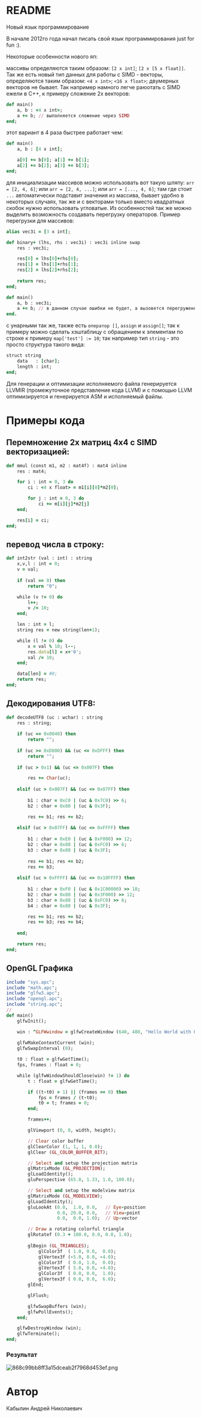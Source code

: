 # README #

Новый язык программирование

В начале 2012го года начал писать свой язык программирования just for fun :).

Некоторые особенности нового яп: 

массивы определяются таким образом: `[2 x int]`; `[2 x [5 x float]]`. Так же есть новый тип данных для работы с SIMD - векторы, определяются таким образом: `<4 x int>`; `<16 x float>`; двумерных векторов не бывает. Так например намного легче раюотать с SIMD ежели в C++, к примеру сложение 2х векторов: 

```ruby
def main() 
    a, b : <4 x int>; 
    a += b; // выполняется сложение через SIMD 
end; 
```

этот вариант в 4 раза быстрее работает чем: 

```ruby
def main() 
    a, b : [4 x int]; 

    a[0] += b[0]; a[1] += b[1]; 
    a[2] += b[2]; a[3] += b[3]; 
end; 
```

для инициализации массивов можно использовать вот такую шляпу: 
`arr = [2, 4, 6]`; или `arr = [2, 4, ...]`; или `arr = [..., 4, 6]`; там где стоит `...` автоматически подставит значения из массива, бывает удобно в некоторых случаях, так же и с векторами только вместо квадратных скобок нужно использовать угловатые.
Из особенностей так же можно выделить возможность создавать перегрузку операторов. Пример перегрузки для массивов: 

```ruby
alias vec3i = [3 x int]; 

def binary+ (lhs, rhs : vec3i) : vec3i inline swap 
    res : vec3i; 

    res[0] = lhs[0]+rhs[0];
    res[1] = lhs[1]+rhs[1];
    res[2] = lhs[2]+rhs[2];
    
    return res; 
end; 

def main() 
    a, b : vec3i; 
    a += b; // в данном случае ошибки не будет, а вызовется перегруженный оператор, который сложит по элементно массивы 
end. 
```

с унарными так же, также есть `оператор []`, `assign` и `assign[]`; так к примеру можно сделать хэштаблицу с обращением к элементам по строке к примеру `map['test'] := 10`; 
так например тип `string` - это просто структура такого вида: 

```ruby
struct string 
    data   : [char]; 
    length : int; 
end; 
```

Для генерации и оптимизации исполняемого файла генерируется LLVMIR (промежуточное представление кода LLVM) и с помощью LLVM оптимизируется и генерируется ASM и исполняемый файлы. 

# Примеры кода #

## Перемножение 2х матриц 4x4 с SIMD векторизацией: ##


```ruby
def mmul (const m1, m2 : mat4f) : mat4 inline 
    res : mat4;

    for i : int = 0, 3 do 
        ci : <4 x float> = m1[i][0]*m2[0]; 

        for j : int = 0, 3 do 
            ci += m[i][j]*m2[j] 
    end; 

    res[i] = ci; 
end; 
```

## перевод числа в строку: ##

```ruby
def int2str (val : int) : string 
    x,v,l : int = 0; 
    v = val; 
    
    if (val == 0) then
        return "0";

    while (v != 0) do
        l++;
        v /= 10;
    end; 

    len : int = l; 
    string res = new string(len+1); 

    while (l != 0) do 
        x = val % 10; l--; 
        res.data[l] = x+'0'; 
        val /= 10; 
    end; 

    data[len] = #0; 
    return res; 
end; 
```

## Декодирования UTF8: ##

```ruby
def decodeUTF8 (uc : wchar) : string 
    res : string; 
    
    if (uc == 0x0040) then
        return "";
        
    if (uc >= 0xD800) && (uc <= 0xDFFF) then
        return "";
    
    if (uc > 0x1) && (uc <= 0x007F) then

        res += Char(uc); 
        
    elsif (uc > 0x007F) && (uc <= 0x07FF) then 
        
        b1 : char = 0xC0 | (uc & 0x7C0) >> 6; 
        b2 : char = 0x80 | (uc & 0x3F); 

        res += b1; res += b2; 
        
    elsif (uc > 0x07FF) && (uc <= 0xFFFF) then 
        
        b1 : char = 0xE0 | (uc & 0xF000) >> 12; 
        b2 : char = 0x80 | (uc & 0xFC0) >> 6; 
        b3 : char = 0x80 | (uc & 0x3F); 
              
        res += b1; res += b2; 
        res += b3; 
        
    elsif (uc > 0xFFFF) && (uc <= 0x10FFFF) then 
        
        b1 : char = 0xF0 | (uc & 0x1C00000) >> 18; 
        b2 : char = 0x80 | (uc & 0x3F000) >> 12; 
        b3 : char = 0x80 | (uc & 0xFC0) >> 6; 
        b4 : char = 0x80 | (uc & 0x3F); 

        res += b1; res += b2; 
        res += b3; res += b4; 
        
    end; 

    return res; 
end; 
```

## OpenGL Графика ##

```ruby
include "sys.apc";
include "math.apc";
include "glfw3.apc";
include "opengl.apc";
include "string.apc";
//
def main()
    glfwInit();

    win : ^GLFWwindow = glfwCreateWindow (640, 480, "Hello World with OpenGL :)", nil, nil);
    
    glfwMakeContextCurrent (win);
    glfwSwapInterval (0);

    t0 : float = glfwGetTime();
    fps, frames : float = 0;

    while (glfwWindowShouldClose(win) != 1) do
        t : float = glfwGetTime();

        if ((t-t0) > 1) || (frames == 0) then
            fps = frames / (t-t0);
            t0 = t; frames = 0;
        end;

        frames++;

        glViewport (0, 0, width, height);

        // Clear color buffer
        glClearColor (1, 1, 1, 0.0);
        glClear (GL_COLOR_BUFFER_BIT);

        // Select and setup the projection matrix
        glMatrixMode (GL_PROJECTION);
        glLoadIdentity();
        gluPerspective (65.0, 1.33, 1.0, 100.0);

        // Select and setup the modelview matrix
        glMatrixMode (GL_MODELVIEW);
        glLoadIdentity();
        gluLookAt (0.0,  1.0, 0.0,   // Eye-position
                   0.0, 20.0, 0.0,   // View-point
                   0.0,  0.0, 1.0);  // Up-vector

        // Draw a rotating colorful triangle
        glRotatef (0.3 + 100.0, 0.0, 0.0, 1.0);
        
        glBegin (GL_TRIANGLES);
            glColor3f  ( 1.0, 0.0,  0.0);
            glVertex3f (-5.0, 0.0, -4.0);
            glColor3f  ( 0.0, 1.0,  0.0);
            glVertex3f ( 5.0, 0.0, -4.0);
            glColor3f  ( 0.0, 0.0,  1.0);
            glVertex3f ( 0.0, 0.0,  6.0);
        glEnd;

        glFlush;

        glfwSwapBuffers (win);
        glfwPollEvents();
    end;

    glfwDestroyWindow (win);
    glfwTerminate();
end;
```

### Результат ###

![868c99bb8ff3a15dceab2f7968d453ef.png](https://bitbucket.org/repo/9egyB6/images/1882587105-868c99bb8ff3a15dceab2f7968d453ef.png)

# Автор #

Кабылин Андрей Николаевич
